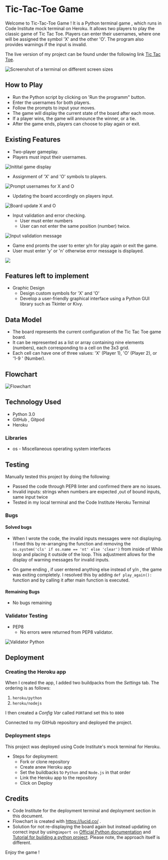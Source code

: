 # Tic-Tac-Toe Game

Welcome to Tic-Tac-Toe Game ! It is a Python terminal game , which runs in Code Institute mock terminal on Heroku. It allows two players to play the classic game of Tic Tac Toe. Players can enter their usernames, where one will be assigned the symbol 'X' and the other 'O'. The program also provides warnings if the input is invalid.

The  live version of my project can be found under the following link [Tic Tac Toe](https://tic-tac-toe-2024-ec215a152e15.herokuapp.com/).

<img src ="media/responsive.png" alt="Screenshot of a terminal on different screen sizes">

## How to Play
 + Run the Python script by clicking on 'Run the programm" button.
 + Enter the usernames for both players.
 + Follow the prompts to input your moves.
 + The game will display the current state of the board after each move.
 + If a player wins, the game will announce the winner, or a tie.
 + After the game ends, players can choose to play again or exit.


## Existing Features
  + Two-player gameplay.
  + Players must input their usernames.

   <img src ="media/start.png" alt ="Initital game display">

  + Assignment of 'X' and 'O' symbols to players.

  <img src ="media/user-name.png" alt ="Prompt usernames for X and O">
 
  + Updating the board accordingly on players input.

  <img src ="media/x-o-input.png" alt = "Board update X and O">

  + Input validation and error checking.
    + User must enter numbers 
    + User can not enter the same position (number) twice.

<img src ="media/invalid-input.png" alt = "Input validation message">

+ Game end promts the user to enter y/n for play again or exit the game.
+ User must enter 'y' or 'n' otherwise error message is displayed.

<img src ="media/end-game.png">

## Features left to implement
  + Graphic Design
     + Design custom symbols for 'X' and 'O'
     + Develop a user-friendly graphical interface using a Python GUI library such as Tkinter or Kivy.

## Data Model

 + The board represents the current configuration of the Tic Tac Toe game board.
 + It can be represented as a list or array containing nine elements (numbers), each corresponding to a cell on the 3x3 grid.
 + Each cell can have one of three values: 'X' (Player 1), 'O' (Player 2), or '1-9 ' (Number).

## Flowchart

<img src ="media/flowchart.png" alt="Flowchart">

## Technology Used
 + Python 3.0
 + GitHub , Gitpod
 + Heroku

### Libraries
 + os - Miscellaneous operating system interfaces

## Testing

Manually tested this project by doing the following:
+ Passed the code through PEP8 linter and confirmed there are no issues.
+ Invalid inputs: strings when numbers are expected ,out of bound inputs, same input twice
+ Tested in my local terminal and the Code Institute Heroku Terminal

### Bugs

#### Solved bugs
 + When I wrote the code, the invalid inputs messages were not displaying. I fixed this by re-arranging the function and removing the  `os.system('cls' if os.name == 'nt' else 'clear')` from inside of While loop and placing it outside of the loop. This adjustment allows for the display of warning messages for invalid inputs.

 + On game ending , if user entered anything else instead of y/n , the game was exiting completely. I resolved this by adding `def play_again():` function and by calling it after main function is executed.

 #### Remaining Bugs

  + No bugs remaining

### Validator Testing

 + PEP8
   + No errors were returned from PEP8 validator.

<img src = "media/validator.png" alt ="Validator Python">

## Deployment

### Creating the Heroku app

When I created the app, I added two buildpacks from the _Settings_ tab. The ordering is as follows:

1. `heroku/python`
2. `heroku/nodejs`

I then created a _Config Var_ called `PORT`and set this to `8000`

Connected to my GitHub repository and deployed the project.

### Deployment steps

This project was deployed using Code Institute's mock terminal for Heroku.

 + Steps for deployment:
   + Fork or clone repository
   + Create  anew Heroku app
   + Set the buildbacks to `Python` and `Node.js` in that order
   + Link the Heroku app to the repository
   + Click on Deploy

## Credits

 + Code Institute for the deployment terminal and deployment section in this document.
 + Flowchart is created with https://lucid.co/ .
 + Solution for not re-displaying the board again but instead updating on correct input by using`import os` [Official Python documentation](https://docs.python.org/3/library/os.html) and [Tutorial for building a python project](https://www.youtube.com/watch?v=Q6CCdCBVypg). Please note, the approach itself is different.

Enjoy the game !
